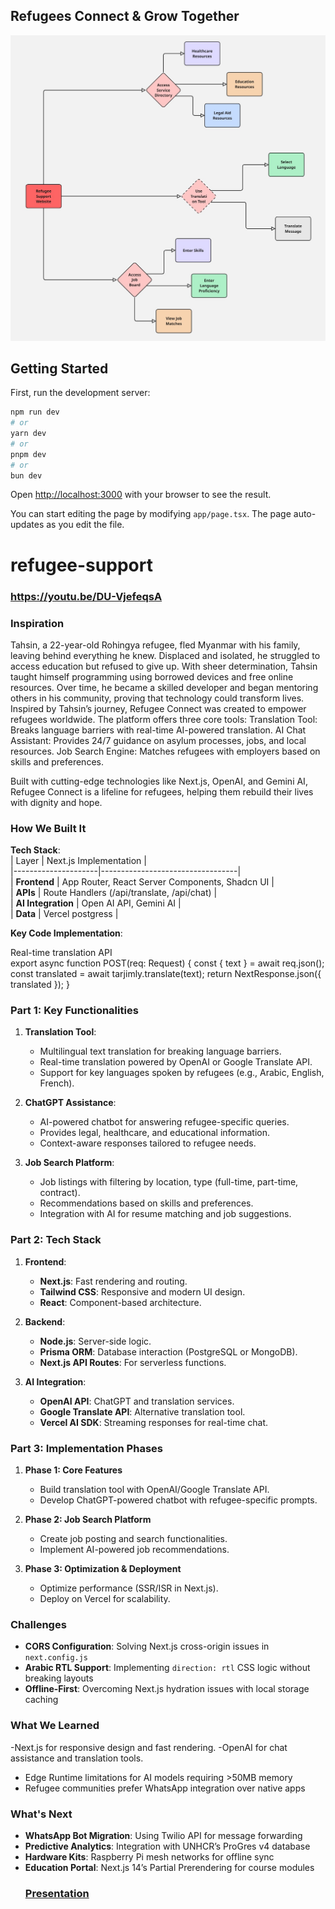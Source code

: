 ## Refugees Connect & Grow Together
![alt text](https://github.com/SakshiDangi/refugee-support/blob/main/public/Flowchart.jpg)

## Getting Started

First, run the development server:

```bash
npm run dev
# or
yarn dev
# or
pnpm dev
# or
bun dev
```

Open [http://localhost:3000](http://localhost:3000) with your browser to see the result.

You can start editing the page by modifying `app/page.tsx`. The page auto-updates as you edit the file.

# refugee-support
### **https://youtu.be/DU-VjefeqsA**

### **Inspiration**  
Tahsin, a 22-year-old Rohingya refugee, fled Myanmar with his family, leaving behind everything he knew. Displaced and isolated, he struggled to access education but refused to give up. With sheer determination, Tahsin taught himself programming using borrowed devices and free online resources. Over time, he became a skilled developer and began mentoring others in his community, proving that technology could transform lives.
Inspired by Tahsin’s journey, Refugee Connect was created to empower refugees worldwide. The platform offers three core tools:
Translation Tool: Breaks language barriers with real-time AI-powered translation.
AI Chat Assistant: Provides 24/7 guidance on asylum processes, jobs, and local resources.
Job Search Engine: Matches refugees with employers based on skills and preferences.

Built with cutting-edge technologies like Next.js, OpenAI, and Gemini AI, Refugee Connect is a lifeline for refugees, helping them rebuild their lives with dignity and hope.

### **How We Built It**  
**Tech Stack**:  
| Layer               | Next.js Implementation          |  
|---------------------|----------------------------------|  
| **Frontend**        | App Router, React Server Components, Shadcn UI |  
| **APIs**            | Route Handlers (/api/translate, /api/chat) |  
| **AI Integration**  | Open AI API, Gemini AI  |  
| **Data**            | Vercel postgress |  

**Key Code Implementation**:  

Real-time translation API  
export async function POST(req: Request) {
  const { text } = await req.json();
  const translated = await tarjimly.translate(text);
  return NextResponse.json({ translated });
}

### **Part 1: Key Functionalities**
1. **Translation Tool**:
   - Multilingual text translation for breaking language barriers.
   - Real-time translation powered by OpenAI or Google Translate API.
   - Support for key languages spoken by refugees (e.g., Arabic, English, French).

2. **ChatGPT Assistance**:
   - AI-powered chatbot for answering refugee-specific queries.
   - Provides legal, healthcare, and educational information.
   - Context-aware responses tailored to refugee needs.

3. **Job Search Platform**:
   - Job listings with filtering by location, type (full-time, part-time, contract).
   - Recommendations based on skills and preferences.
   - Integration with AI for resume matching and job suggestions.

### **Part 2: Tech Stack**
1. **Frontend**:
   - **Next.js**: Fast rendering and routing.
   - **Tailwind CSS**: Responsive and modern UI design.
   - **React**: Component-based architecture.

2. **Backend**:
   - **Node.js**: Server-side logic.
   - **Prisma ORM**: Database interaction (PostgreSQL or MongoDB).
   - **Next.js API Routes**: For serverless functions.

3. **AI Integration**:
   - **OpenAI API**: ChatGPT and translation services.
   - **Google Translate API**: Alternative translation tool.
   - **Vercel AI SDK**: Streaming responses for real-time chat.


### **Part 3: Implementation Phases**
1. **Phase 1: Core Features**
   - Build translation tool with OpenAI/Google Translate API.
   - Develop ChatGPT-powered chatbot with refugee-specific prompts.

2. **Phase 2: Job Search Platform**
   - Create job posting and search functionalities.
   - Implement AI-powered job recommendations.

3. **Phase 3: Optimization & Deployment**
   - Optimize performance (SSR/ISR in Next.js).
   - Deploy on Vercel for scalability.


### **Challenges**  
- **CORS Configuration**: Solving Next.js cross-origin issues in `next.config.js`  
- **Arabic RTL Support**: Implementing `direction: rtl` CSS logic without breaking layouts  
- **Offline-First**: Overcoming Next.js hydration issues with local storage caching  

### **What We Learned**  
-Next.js for responsive design and fast rendering.
-OpenAI for chat assistance and translation tools.
- Edge Runtime limitations for AI models requiring >50MB memory  
- Refugee communities prefer WhatsApp integration over native apps  

### **What's Next**  
- **WhatsApp Bot Migration**: Using Twilio API for message forwarding  
- **Predictive Analytics**: Integration with UNHCR’s ProGres v4 database  
- **Hardware Kits**: Raspberry Pi mesh networks for offline sync  
- **Education Portal**: Next.js 14’s Partial Prerendering for course modules  
  ### **[Presentation](presentation.pdf)**

